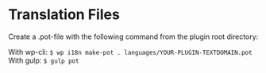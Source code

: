 # Translation Files

Create a .pot-file with the following command from the plugin root directory:

With wp-cli: `$ wp i18n make-pot . languages/YOUR-PLUGIN-TEXTDOMAIN.pot`
With gulp: `$ gulp pot`
